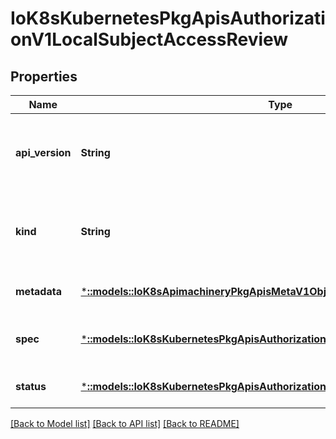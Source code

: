 # IoK8sKubernetesPkgApisAuthorizationV1LocalSubjectAccessReview

## Properties
Name | Type | Description | Notes
------------ | ------------- | ------------- | -------------
**api_version** | **String** | APIVersion defines the versioned schema of this representation of an object. Servers should convert recognized schemas to the latest internal value, and may reject unrecognized values. More info: https://git.k8s.io/community/contributors/devel/api-conventions.md#resources | [optional] [default to null]
**kind** | **String** | Kind is a string value representing the REST resource this object represents. Servers may infer this from the endpoint the client submits requests to. Cannot be updated. In CamelCase. More info: https://git.k8s.io/community/contributors/devel/api-conventions.md#types-kinds | [optional] [default to null]
**metadata** | [***::models::IoK8sApimachineryPkgApisMetaV1ObjectMeta**](io.k8s.apimachinery.pkg.apis.meta.v1.ObjectMeta.md) |  | [optional] [default to null]
**spec** | [***::models::IoK8sKubernetesPkgApisAuthorizationV1SubjectAccessReviewSpec**](io.k8s.kubernetes.pkg.apis.authorization.v1.SubjectAccessReviewSpec.md) | Spec holds information about the request being evaluated.  spec.namespace must be equal to the namespace you made the request against.  If empty, it is defaulted. | [default to null]
**status** | [***::models::IoK8sKubernetesPkgApisAuthorizationV1SubjectAccessReviewStatus**](io.k8s.kubernetes.pkg.apis.authorization.v1.SubjectAccessReviewStatus.md) | Status is filled in by the server and indicates whether the request is allowed or not | [optional] [default to null]

[[Back to Model list]](../README.md#documentation-for-models) [[Back to API list]](../README.md#documentation-for-api-endpoints) [[Back to README]](../README.md)



